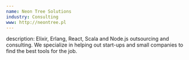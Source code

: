 ```yaml
---
name: Neon Tree Solutions
industry: Consulting
www: http://neontree.pl
---
```

description: Elixir, Erlang, React, Scala and Node.js outsourcing and consulting. We specialize in helping out start-ups and small companies to find the best tools for the job.

